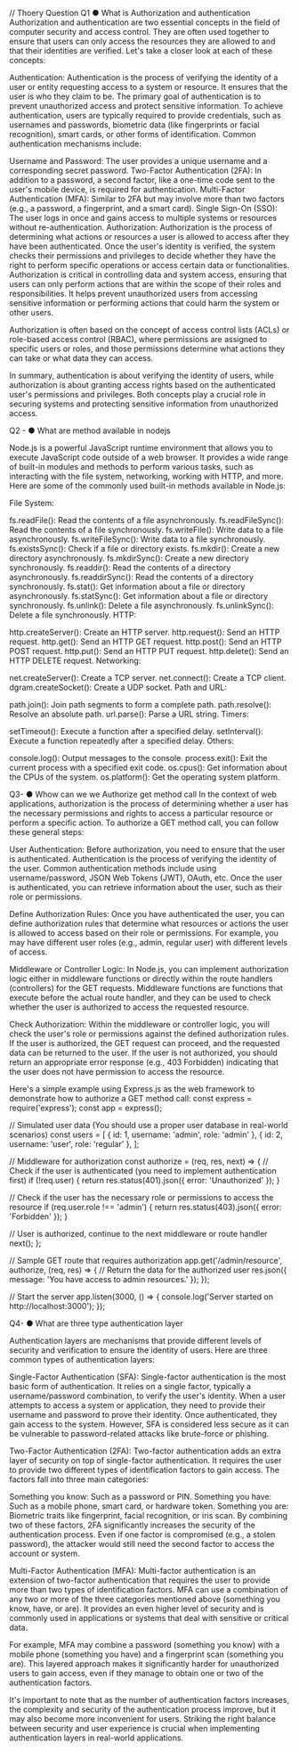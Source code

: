 // Thoery Question Q1 ●	What is Authorization and authentication 
Authorization and authentication are two essential concepts in the field of computer security and access control. They are often used together to ensure that users can only access the resources they are allowed to and that their identities are verified. Let's take a closer look at each of these concepts:

Authentication:
Authentication is the process of verifying the identity of a user or entity requesting access to a system or resource. It ensures that the user is who they claim to be. The primary goal of authentication is to prevent unauthorized access and protect sensitive information. To achieve authentication, users are typically required to provide credentials, such as usernames and passwords, biometric data (like fingerprints or facial recognition), smart cards, or other forms of identification.
Common authentication mechanisms include:

Username and Password: The user provides a unique username and a corresponding secret password.
Two-Factor Authentication (2FA): In addition to a password, a second factor, like a one-time code sent to the user's mobile device, is required for authentication.
Multi-Factor Authentication (MFA): Similar to 2FA but may involve more than two factors (e.g., a password, a fingerprint, and a smart card).
Single Sign-On (SSO): The user logs in once and gains access to multiple systems or resources without re-authentication.
Authorization:
Authorization is the process of determining what actions or resources a user is allowed to access after they have been authenticated. Once the user's identity is verified, the system checks their permissions and privileges to decide whether they have the right to perform specific operations or access certain data or functionalities.
Authorization is critical in controlling data and system access, ensuring that users can only perform actions that are within the scope of their roles and responsibilities. It helps prevent unauthorized users from accessing sensitive information or performing actions that could harm the system or other users.

Authorization is often based on the concept of access control lists (ACLs) or role-based access control (RBAC), where permissions are assigned to specific users or roles, and those permissions determine what actions they can take or what data they can access.

In summary, authentication is about verifying the identity of users, while authorization is about granting access rights based on the authenticated user's permissions and privileges. Both concepts play a crucial role in securing systems and protecting sensitive information from unauthorized access.

Q2 -  ●	What are method available in nodejs 

Node.js is a powerful JavaScript runtime environment that allows you to execute JavaScript code outside of a web browser. It provides a wide range of built-in modules and methods to perform various tasks, such as interacting with the file system, networking, working with HTTP, and more. Here are some of the commonly used built-in methods available in Node.js:

File System:

fs.readFile(): Read the contents of a file asynchronously.
fs.readFileSync(): Read the contents of a file synchronously.
fs.writeFile(): Write data to a file asynchronously.
fs.writeFileSync(): Write data to a file synchronously.
fs.existsSync(): Check if a file or directory exists.
fs.mkdir(): Create a new directory asynchronously.
fs.mkdirSync(): Create a new directory synchronously.
fs.readdir(): Read the contents of a directory asynchronously.
fs.readdirSync(): Read the contents of a directory synchronously.
fs.stat(): Get information about a file or directory asynchronously.
fs.statSync(): Get information about a file or directory synchronously.
fs.unlink(): Delete a file asynchronously.
fs.unlinkSync(): Delete a file synchronously.
HTTP:

http.createServer(): Create an HTTP server.
http.request(): Send an HTTP request.
http.get(): Send an HTTP GET request.
http.post(): Send an HTTP POST request.
http.put(): Send an HTTP PUT request.
http.delete(): Send an HTTP DELETE request.
Networking:

net.createServer(): Create a TCP server.
net.connect(): Create a TCP client.
dgram.createSocket(): Create a UDP socket.
Path and URL:

path.join(): Join path segments to form a complete path.
path.resolve(): Resolve an absolute path.
url.parse(): Parse a URL string.
Timers:

setTimeout(): Execute a function after a specified delay.
setInterval(): Execute a function repeatedly after a specified delay.
Others:

console.log(): Output messages to the console.
process.exit(): Exit the current process with a specified exit code.
os.cpus(): Get information about the CPUs of the system.
os.platform(): Get the operating system platform.

Q3- ●	Whow can we we Authorize get method call
In the context of web applications, authorization is the process of determining whether a user has the necessary permissions and rights to access a particular resource or perform a specific action. To authorize a GET method call, you can follow these general steps:

User Authentication:
Before authorization, you need to ensure that the user is authenticated. Authentication is the process of verifying the identity of the user. Common authentication methods include using username/password, JSON Web Tokens (JWT), OAuth, etc. Once the user is authenticated, you can retrieve information about the user, such as their role or permissions.

Define Authorization Rules:
Once you have authenticated the user, you can define authorization rules that determine what resources or actions the user is allowed to access based on their role or permissions. For example, you may have different user roles (e.g., admin, regular user) with different levels of access.

Middleware or Controller Logic:
In Node.js, you can implement authorization logic either in middleware functions or directly within the route handlers (controllers) for the GET requests. Middleware functions are functions that execute before the actual route handler, and they can be used to check whether the user is authorized to access the requested resource.

Check Authorization:
Within the middleware or controller logic, you will check the user's role or permissions against the defined authorization rules. If the user is authorized, the GET request can proceed, and the requested data can be returned to the user. If the user is not authorized, you should return an appropriate error response (e.g., 403 Forbidden) indicating that the user does not have permission to access the resource.

Here's a simple example using Express.js as the web framework to demonstrate how to authorize a GET method call:
const express = require('express');
const app = express();

// Simulated user data (You should use a proper user database in real-world scenarios)
const users = [
  { id: 1, username: 'admin', role: 'admin' },
  { id: 2, username: 'user', role: 'regular' },
];

// Middleware for authorization
const authorize = (req, res, next) => {
  // Check if the user is authenticated (you need to implement authentication first)
  if (!req.user) {
    return res.status(401).json({ error: 'Unauthorized' });
  }

  // Check if the user has the necessary role or permissions to access the resource
  if (req.user.role !== 'admin') {
    return res.status(403).json({ error: 'Forbidden' });
  }

  // User is authorized, continue to the next middleware or route handler
  next();
};

// Sample GET route that requires authorization
app.get('/admin/resource', authorize, (req, res) => {
  // Return the data for the authorized user
  res.json({ message: 'You have access to admin resources.' });
});

// Start the server
app.listen(3000, () => {
  console.log('Server started on http://localhost:3000');
});



Q4- ●	What are three type authentication layer

Authentication layers are mechanisms that provide different levels of security and verification to ensure the identity of users. Here are three common types of authentication layers:

Single-Factor Authentication (SFA):
Single-factor authentication is the most basic form of authentication. It relies on a single factor, typically a username/password combination, to verify the user's identity. When a user attempts to access a system or application, they need to provide their username and password to prove their identity. Once authenticated, they gain access to the system. However, SFA is considered less secure as it can be vulnerable to password-related attacks like brute-force or phishing.

Two-Factor Authentication (2FA):
Two-factor authentication adds an extra layer of security on top of single-factor authentication. It requires the user to provide two different types of identification factors to gain access. The factors fall into three main categories:

Something you know: Such as a password or PIN.
Something you have: Such as a mobile phone, smart card, or hardware token.
Something you are: Biometric traits like fingerprint, facial recognition, or iris scan.
By combining two of these factors, 2FA significantly increases the security of the authentication process. Even if one factor is compromised (e.g., a stolen password), the attacker would still need the second factor to access the account or system.

Multi-Factor Authentication (MFA):
Multi-factor authentication is an extension of two-factor authentication that requires the user to provide more than two types of identification factors. MFA can use a combination of any two or more of the three categories mentioned above (something you know, have, or are). It provides an even higher level of security and is commonly used in applications or systems that deal with sensitive or critical data.

For example, MFA may combine a password (something you know) with a mobile phone (something you have) and a fingerprint scan (something you are). This layered approach makes it significantly harder for unauthorized users to gain access, even if they manage to obtain one or two of the authentication factors.

It's important to note that as the number of authentication factors increases, the complexity and security of the authentication process improve, but it may also become more inconvenient for users. Striking the right balance between security and user experience is crucial when implementing authentication layers in real-world applications.
